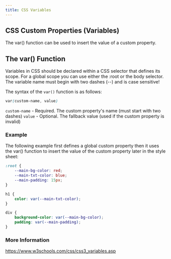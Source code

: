 ```yaml
---
title: CSS Variables
---
```

## CSS Custom Properties (Variables)
The var() function can be used to insert the value of a custom property.

## The var() Function
Variables in CSS should be declared within a CSS selector that defines its scope. For a global scope you can use either the :root or the body selector.
The variable name must begin with two dashes (--) and is case sensitive!

The syntax of the `var()` function is as follows:
```css
var(custom-name, value)
```
`custom-name` - Required. The custom property's name (must start with two dashes)
`value` - Optional. The fallback value (used if the custom property is invalid)

### Example
The following example first defines a global custom property then it uses the var() function to insert the value of the custom property later in the style sheet:

```css
:root {
    --main-bg-color: red;
    --main-txt-color: blue; 
    --main-padding: 15px; 
}

h1 {
    color: var(--main-txt-color);
}

div {
    background-color: var(--main-bg-color);
    padding: var(--main-padding);
}
```
### More Information
https://www.w3schools.com/css/css3_variables.asp
